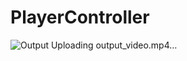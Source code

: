 # PlayerController
![Output](https://github.com/TanmayGames0/PlayerController/assets/135243819/8299a996-02cd-4170-86aa-fd9b24031e29)
Uploading output_video.mp4…
